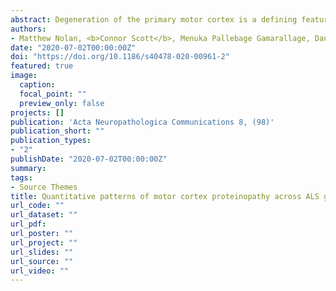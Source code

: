 ```yaml
---
abstract: Degeneration of the primary motor cortex is a defining feature of amyotrophic lateral sclerosis (ALS), which is associated with the accumulation of microscopic protein aggregates in neurons and glia. However, little is known about the quantitative burden and pattern of motor cortex proteinopathies across ALS genotypes. We combined quantitative digital image analysis with multi-level generalized linear modelling in an independent cohort of 82 ALS cases to explore the relationship between genotype, total proteinopathy load and cellular vulnerability to aggregate formation. Primary motor cortex phosphorylated (p)TDP-43 burden and microglial activation were more severe in sporadic ALS-TDP disease than C9-ALS. Oligodendroglial pTDP-43 pathology was a defining feature of ALS-TDP in sporadic ALS, C9-ALS and ALS with OPTN, HNRNPA1 or TARDBP mutations. ALS-FUS and ALS-SOD1 showed less cortical proteinopathy in relation to spinal cord pathology than ALS-TDP, where pathology was more evenly spread across the motor cortex-spinal cord axis. Neuronal pTDP-43 aggregates were rare in GAD67+ and Parvalbumin+ inhibitory interneurons, consistent with predominant accumulation in excitatory neurons. Finally, we show that cortical microglia, but not astrocytes, contain pTDP-43. Our findings suggest divergent quantitative, genotype-specific vulnerability of the ALS primary motor cortex to proteinopathies, which may have implications for our understanding of disease pathogenesis and the development of genotype-specific therapies.
authors:
- Matthew Nolan, <b>Connor Scott</b>, Menuka Pallebage Gamarallage, Daniel Lunn, Kilda Carpenter, Elizabeth McDonough, Dan Meyer, Sireesha Kaanumalle, Alberto Santamaria-Pang, Martin Turner, Kevin Talbot, Olaf Ansorge
date: "2020-07-02T00:00:00Z"
doi: "https://doi.org/10.1186/s40478-020-00961-2"
featured: true
image:
  caption:
  focal_point: ""
  preview_only: false 
projects: []
publication: 'Acta Neuropathologica Communications 8, (98)'
publication_short: ""
publication_types:
- "2"
publishDate: "2020-07-02T00:00:00Z"
summary: 
tags:
- Source Themes
title: Quantitative patterns of motor cortex proteinopathy across ALS genotypes
url_code: ""
url_dataset: ""
url_pdf: 
url_poster: ""
url_project: ""
url_slides: ""
url_source: ""
url_video: ""
---
```

